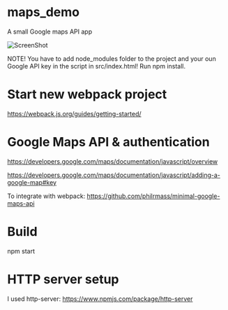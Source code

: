 # maps_demo
A small Google maps API app

<img src="https://github.com/krem13/maps_demo/blob/master/maps_demo.jpg" alt="ScreenShot" style="max-width:80%;">

NOTE! You have to add node_modules folder to the project and your oun Google API key in the script in src/index.html! Run npm install.

# Start new webpack project
https://webpack.js.org/guides/getting-started/

# Google Maps API & authentication
https://developers.google.com/maps/documentation/javascript/overview 

https://developers.google.com/maps/documentation/javascript/adding-a-google-map#key

To integrate with webpack:
https://github.com/philrmass/minimal-google-maps-api

# Build
npm start

# HTTP server setup
I used http-server:
https://www.npmjs.com/package/http-server

